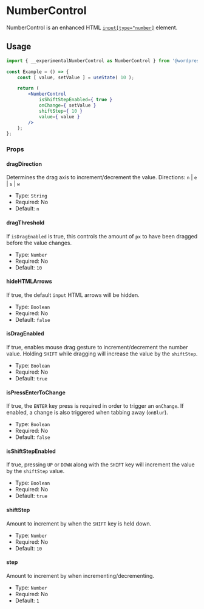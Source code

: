 # NumberControl

NumberControl is an enhanced HTML [`input[type="number]`](https://developer.mozilla.org/en-US/docs/Web/HTML/Element/input/number) element.

## Usage

```jsx
import { __experimentalNumberControl as NumberControl } from '@wordpress/components';

const Example = () => {
	const [ value, setValue ] = useState( 10 );

	return (
		<NumberControl
			isShiftStepEnabled={ true }
			onChange={ setValue }
			shiftStep={ 10 }
			value={ value }
		/>
	);
};
```

### Props

#### dragDirection

Determines the drag axis to increment/decrement the value.
Directions: `n` | `e` | `s` | `w`

-   Type: `String`
-   Required: No
-   Default: `n`

#### dragThreshold

If `isDragEnabled` is true, this controls the amount of `px` to have been dragged before the value changes.

-   Type: `Number`
-   Required: No
-   Default: `10`

#### hideHTMLArrows

If true, the default `input` HTML arrows will be hidden.

-   Type: `Boolean`
-   Required: No
-   Default: `false`

#### isDragEnabled

If true, enables mouse drag gesture to increment/decrement the number value. Holding `SHIFT` while dragging will increase the value by the `shiftStep`.

-   Type: `Boolean`
-   Required: No
-   Default: `true`

#### isPressEnterToChange

If true, the `ENTER` key press is required in order to trigger an `onChange`. If enabled, a change is also triggered when tabbing away (`onBlur`).

-   Type: `Boolean`
-   Required: No
-   Default: `false`

#### isShiftStepEnabled

If true, pressing `UP` or `DOWN` along with the `SHIFT` key will increment the value by the `shiftStep` value.

-   Type: `Boolean`
-   Required: No
-   Default: `true`

#### shiftStep

Amount to increment by when the `SHIFT` key is held down.

-   Type: `Number`
-   Required: No
-   Default: `10`

#### step

Amount to increment by when incrementing/decrementing.

-   Type: `Number`
-   Required: No
-   Default: `1`

